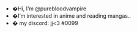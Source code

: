 - �Hi, I’m @purebloodvampire
- �I’m interested in anime and reading mangas..
- � my discord: jj<3 #0099

<!---
purebloodvampire/purebloodvampire is a ✨ special ✨ repository because its `README.md` (this file) appears on your GitHub profile.
You can click the Preview link to take a look at your changes.
--->
